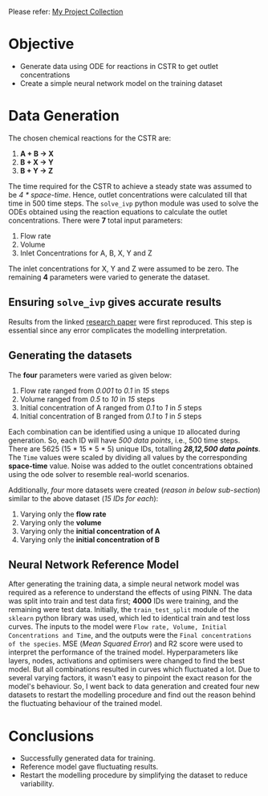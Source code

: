 Please refer: [My Project Collection](https://github.com/AswinBalamurugan/Machine_Learning_Projects/blob/main/README.md)

# Objective
* Generate data using ODE for reactions in CSTR to get outlet concentrations
* Create a simple neural network model on the training dataset

# Data Generation
The chosen chemical reactions for the CSTR are:
1. **A + B → X**
2. **B + X → Y**
3. **B + Y → Z**

The time required for the CSTR to achieve a steady state was assumed to be *4 * space-time*. Hence, outlet concentrations were calculated till that time in 500 time steps.
The `solve_ivp` python module was used to solve the ODEs obtained using the reaction equations to calculate the outlet concentrations.
There were **7** total input parameters:
1. Flow rate
2. Volume
3. Inlet Concentrations for A, B, X, Y and Z

The inlet concentrations for X, Y and Z were assumed to be zero. The remaining **4** parameters were varied to generate the dataset.

## Ensuring `solve_ivp` gives accurate results
Results from the linked [research paper](https://www.researchgate.net/publication/332414465_Modeling_and_Simulation_Study_of_the_CSTR_for_Complex_Reaction_by_Using_Polymath) were first reproduced.
This step is essential since any error complicates the modelling interpretation. 

## Generating the datasets
The **four** parameters were varied as given below:
1. Flow rate ranged from *0.001* to *0.1* in *15* steps
2. Volume ranged from *0.5* to *10* in *15* steps
3. Initial concentration of A ranged from *0.1* to *1* in *5* steps
4. Initial concentration of B ranged from *0.1* to *1* in *5* steps

Each combination can be identified using a unique `ID` allocated during generation.
So, each ID will have *500 data points*, i.e., 500 time steps.
There are 5625 (15 * 15 * 5 * 5) unique IDs, totalling ***28,12,500 data points***.
The `Time` values were scaled by dividing all values by the corresponding **space-time** value.
Noise was added to the outlet concentrations obtained using the ode solver to resemble real-world scenarios.

Additionally, *four* more datasets were created (*reason in below sub-section*) similar to the above dataset (*15 IDs for each*):
1. Varying only the **flow rate** 
2. Varying only the **volume** 
3. Varying only the **initial concentration of A**
4. Varying only the **initial concentration of B**

## Neural Network Reference Model
After generating the training data, a simple neural network model was required as a reference to understand the effects of using PINN.
The data was split into train and test data first; **4000** IDs were training, and the remaining were test data.
Initially, the `train_test_split` module of the `sklearn` python library was used, which led to identical train and test loss curves.
The inputs to the model were `Flow rate, Volume, Initial Concentrations and Time`, and the outputs were the `Final concentrations of the species`.
MSE (_Mean Squared Error_) and R2 score were used to interpret the performance of the trained model.
Hyperparameters like layers, nodes, activations and optimisers were changed to find the best model. But all combinations resulted in curves which fluctuated a lot.
Due to several varying factors, it wasn't easy to pinpoint the exact reason for the model's behaviour. So, I went back to data generation and created four new datasets to restart the modelling procedure and find out the reason behind the fluctuating behaviour of the trained model.

# Conclusions
* Successfully generated data for training.
* Reference model gave fluctuating results.
* Restart the modelling procedure by simplifying the dataset to reduce variability.
